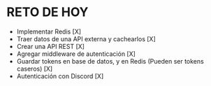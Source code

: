 # RETO DE HOY

- Implementar Redis [X]
- Traer datos de una API externa y cachearlos [X]
- Crear una API REST [X]
- Agregar middleware de autenticación [X]
- Guardar tokens en base de datos, y en Redis (Pueden ser tokens caseros) [X]
- Autenticación con Discord [X]